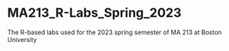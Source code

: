 # MA213_R-Labs_Spring_2023
 The R-based labs used for the 2023 spring semester of MA 213 at Boston University
